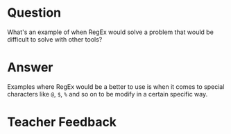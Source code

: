 # Question
What's an example of when RegEx would solve a problem that would be difficult to solve with other tools?

# Answer

Examples where RegEx would be a better to use is when it comes to special characters like `@`, `$`, `%` and so on to be modify in a certain specific way. 

# Teacher Feedback
